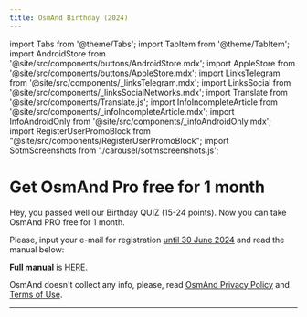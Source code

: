 ```yaml
---
title: OsmAnd Birthday (2024)
---
```


import Tabs from '@theme/Tabs';
import TabItem from '@theme/TabItem';
import AndroidStore from '@site/src/components/buttons/AndroidStore.mdx';
import AppleStore from '@site/src/components/buttons/AppleStore.mdx';
import LinksTelegram from '@site/src/components/_linksTelegram.mdx';
import LinksSocial from '@site/src/components/_linksSocialNetworks.mdx';
import Translate from '@site/src/components/Translate.js';
import InfoIncompleteArticle from '@site/src/components/_infoIncompleteArticle.mdx';
import InfoAndroidOnly from '@site/src/components/_infoAndroidOnly.mdx';
import RegisterUserPromoBlock from "@site/src/components/RegisterUserPromoBlock";
import SotmScreenshots from './carousel/sotmscreenshots.js';



# Get OsmAnd Pro free for 1 month 

Hey, you passed well our Birthday QUIZ (15-24 points). Now you can take OsmAnd PRO free for 1 month.

Please, input your e-mail for registration <u>until 30 June 2024</u> and read the manual below:

<RegisterUserPromoBlock  promoKey='birthday'/>

**Full manual** is [HERE](https://osmand.net/promo/manual#english-version).

<SotmScreenshots />

OsmAnd doesn't collect any info, please, read [OsmAnd Privacy Policy](https://osmand.net/docs/legal/privacy-policy) and [Terms of Use](https://osmand.net/docs/legal/terms-of-use).

_________________


<LinksSocial/>
<LinksTelegram/>